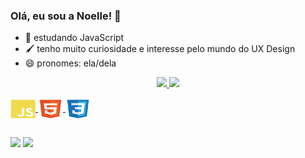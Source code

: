 ### Olá, eu sou a Noelle! 👋

- 🌱 estudando JavaScript
- 🖌️ tenho muito curiosidade e interesse pelo mundo do UX Design
- 😄 pronomes: ela/dela

<div align="center">
  <a href="https://github.com/noellefranco">
  <img height="180em" src="https://github-readme-stats.vercel.app/api?username=noellefranco&show_icons=true&theme=synthwave&include_all_commits=true&count_private=true"/>
  <img height="180em" src="https://github-readme-stats.vercel.app/api/top-langs/?username=noellefranco&layout=compact&langs_count=7&theme=synthwave"/>
</div>

<div style="display: inline_block"><br>
  <img align="center" alt="noelle-js" height="30" width="40" src="https://raw.githubusercontent.com/devicons/devicon/master/icons/javascript/javascript-plain.svg">
  <img align="center" alt="noelle-HTML" height="30" width="40" src="https://raw.githubusercontent.com/devicons/devicon/master/icons/html5/html5-original.svg">
  <img align="center" alt="noelle-CSS" height="30" width="40" src="https://raw.githubusercontent.com/devicons/devicon/master/icons/css3/css3-original.svg">
</div>

##
  
<div> 
  <a href="https://instagram.com/noellefranco" target="_blank"><img src="https://img.shields.io/badge/-Instagram-%23E4405F?style=for-the-badge&logo=instagram&logoColor=white" target="_blank"></a>
  <a href = "mailto:noelle.mtf@gmail.com"><img src="https://img.shields.io/badge/-Gmail-%23333?style=for-the-badge&logo=gmail&logoColor=white" target="_blank"></a>
 
</div>
